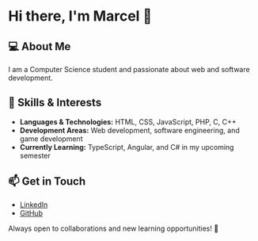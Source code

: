 # Hi there, I'm Marcel 👋

## 💻 About Me
I am a Computer Science student and passionate about web and software development.

## 🚀 Skills & Interests
- **Languages & Technologies:** HTML, CSS, JavaScript, PHP, C, C++
- **Development Areas:** Web development, software engineering, and game development
- **Currently Learning:** TypeScript, Angular, and C# in my upcoming semester

## 📫 Get in Touch
- [LinkedIn](https://www.linkedin.com/in/marcel-scheder-41460a353/)   
- [GitHub](https://github.com/ItisMaci)

Always open to collaborations and new learning opportunities! 🎯
